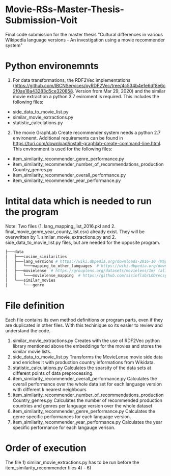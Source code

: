 # Movie-RSs-Master-Thesis-Submission-Voit
Final code submission for the master thesis "Cultural differences in various Wikipedia language versions - An investigation using a movie recommender system"


# Python environemnts 
1) For data transformations, the RDF2Vec implementations (https://github.com/IBCNServices/pyRDF2Vec/tree/4c534b4e1e6df8e6c2f0ae18a43283d5ce320858. Version from Mar 29, 2020) and the similar movie extraction a python 3.7 eviroment is required. This includes the following files:
- side_data_to_movie_list.py
- similar_movie_extractions.py
- statistic_calculations.py

2) The movie GraphLab Create recommender system needs a python 2.7 environemt. Additional requirements can be found in https://turi.com/download/install-graphlab-create-command-line.html. This environment is used for the following files:
- item_similarity_recommender_genre_performance.py
- item_similarity_recommender_number_of_recommendations_productionCountry_genres.py
- item_similarity_recommender_overall_performance.py
- item_similarity_recommender_year_performance.py


# Intital data which is needed to run the program
Note: Two files (1. lang_mapping_list_2016.pkl and 2. final_movie_genre_year_county_list.csv) already exist. They will be overwritten by 1. similar_movie_extractions.py and 2. side_data_to_movie_list.py files, but are needed for the opposite program. 
```bash
├───data
│   ├───cosine_similarities
│   ├───lang_versions # https://wiki.dbpedia.org/downloads-2016-10 (Mappingbased Objects and Instance Types Transitive for each langauge version, .ttl format)
│   │   └───mapping_to_other_languages 	# https://wiki.dbpedia.org/downloads-2016-10 (Interlanguage Links for the english language version, .ttl format)
│   ├───movielense	# https://grouplens.org/datasets/movielens/1m/ (all files, without folder)
│   │   └───movielense_mapping	# https://github.com/sisinflab/LODrecsys-datasets/blob/master/Movielens1M/MappingMovielens2DBpedia-1.2.tsv (renamed to movielensmapping.csv)
│   └───similar_movies
│       └───genre
```

# File definition
Each file contains its own method definitions or program parts, even if they are duplicated in other files. With this techinique so its easier to review and understand the code. 

1) similar_movie_extractions.py
Creates with the use of RDF2Vec python library mentioned above the embeddings for the movies and stores the similar movie lists.
2) side_data_to_movie_list.py
Transforms the MovieLense movie side data and enriches it with production country informations from Wikidata. 
3) statistic_calculations.py
Calculates the sparsity of the data sets at different points of data preprocessing. 
4) item_similarity_recommender_overall_performance.py
Calculates the overall performance over the whole data set for each language version with different k nearest neighbours
5) item_similarity_recommender_number_of_recommendations_productionCountry_genres.py
Calculates the number of recommended production countries and genres per language version over the whole dataset
6) item_similarity_recommender_genre_performance.py
Calculates the genre specific performances for each language version.
7) item_similarity_recommender_year_performance.py
Calculates the year specific performance for each langauge verison.


# Order of execution 
The file 1) similar_movie_extractions.py has to be run before the item_similarity_recommender files 4) - 6)
